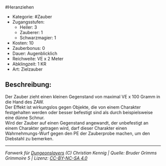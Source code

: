 #Heranziehen  
- Kategorie: #Zauber  
- Zugangsstufen:  
  - Heiler: 3  
  - Zauberer: 1  
  - Schwarzmagier: 1  
- Kosten: 10  
- Zauberbonus: 0  
- Dauer: Augenblicklich  
- Reichweite: VE x 2 Meter  
- Abklingzeit: 1 KR  
- Art: Zielzauber     

## Beschreibung:
Der Zauber zieht einen kleinen Gegenstand von maximal VE x 100 Gramm in die Hand des ZAW.<br>Der Effekt ist wirkungslos gegen Objekte, die von einem Charakter festgehalten werden oder besser befestigt sind als durch beispielsweise eine dünne Schnur.<br>Wird der Zauber auf einen Gegenstand angewandt, der unbefestigt an einem Charakter getragen wird, darf dieser Charakter einen Wahrnehmungs-Wurf gegen den PE der Zauberprobe machen, um den Diebstahl zu bemerken.


___
*Fanwerk für [Dungeonslayers](https://www.dungeonslayers.net/) (C) Christian Kennig | Quelle: Bruder Grimms Grimmoire 5 | Lizenz: [CC-BY-NC-SA 4.0](https://creativecommons.org/licenses/by-nc-sa/4.0/deed.de)*